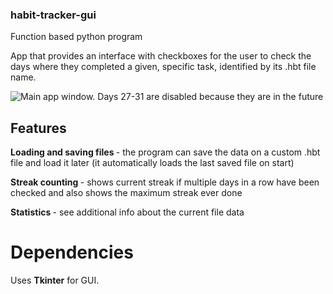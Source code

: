 ### habit-tracker-gui

Function based python program

App that provides an interface with checkboxes for the user to check the days where they completed a given, specific task, identified by its .hbt file name.

![Main app window. Days 27-31 are disabled because they are in the future](https://i.imgur.com/kj1WarO.png)

## Features

<b> Loading and saving files </b> - the program can save the data on a custom .hbt file and load it later (it automatically loads the last saved file on start)

<b> Streak counting </b> - shows current streak if multiple days in a row have been checked and also shows the maximum streak ever done

<b> Statistics </b> - see additional info about the current file data 

# Dependencies

Uses <b>Tkinter</b> for GUI.
